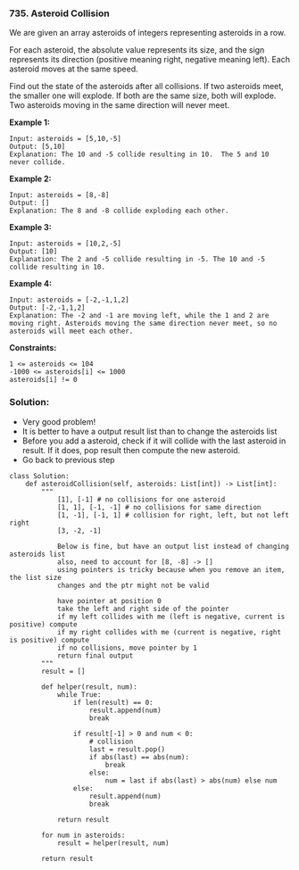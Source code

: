 ### 735. Asteroid Collision

We are given an array asteroids of integers representing asteroids in a row.

For each asteroid, the absolute value represents its size, and the sign represents its direction (positive meaning right, negative meaning left). Each asteroid moves at the same speed.

Find out the state of the asteroids after all collisions. If two asteroids meet, the smaller one will explode. If both are the same size, both will explode. Two asteroids moving in the same direction will never meet.

**Example 1:**
```
Input: asteroids = [5,10,-5]
Output: [5,10]
Explanation: The 10 and -5 collide resulting in 10.  The 5 and 10 never collide.
```

**Example 2:**
```
Input: asteroids = [8,-8]
Output: []
Explanation: The 8 and -8 collide exploding each other.
```

**Example 3:**
```
Input: asteroids = [10,2,-5]
Output: [10]
Explanation: The 2 and -5 collide resulting in -5. The 10 and -5 collide resulting in 10.
```

**Example 4:**
```
Input: asteroids = [-2,-1,1,2]
Output: [-2,-1,1,2]
Explanation: The -2 and -1 are moving left, while the 1 and 2 are moving right. Asteroids moving the same direction never meet, so no asteroids will meet each other.
```

**Constraints:**
```
1 <= asteroids <= 104
-1000 <= asteroids[i] <= 1000
asteroids[i] != 0
```

### Solution:
- Very good problem!
- It is better to have a output result list than to change the asteroids list
- Before you add a asteroid, check if it will collide with the last asteroid in result. If it does, pop result then compute the new asteroid.
- Go back to previous step
```
class Solution:
    def asteroidCollision(self, asteroids: List[int]) -> List[int]:
        """
            [1], [-1] # no collisions for one asteroid
            [1, 1], [-1, -1] # no collisions for same direction 
            [1, -1], [-1, 1] # collision for right, left, but not left right
            [3, -2, -1]
            
            Below is fine, but have an output list instead of changing asteroids list
            also, need to account for [8, -8] -> []
            using pointers is tricky because when you remove an item, the list size
            changes and the ptr might not be valid
            
            have pointer at position 0
            take the left and right side of the pointer
            if my left collides with me (left is negative, current is positive) compute
            if my right collides with me (current is negative, right is positive) compute
            if no collisions, move pointer by 1
            return final output
        """
        result = []
        
        def helper(result, num):
            while True:
                if len(result) == 0:
                    result.append(num)
                    break
                
                if result[-1] > 0 and num < 0:
                    # collision
                    last = result.pop()
                    if abs(last) == abs(num):
                        break
                    else:
                        num = last if abs(last) > abs(num) else num
                else:
                    result.append(num)
                    break
                
            return result
        
        for num in asteroids:
            result = helper(result, num)
        
        return result
```
